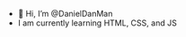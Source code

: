 - 👋 Hi, I’m @DanielDanMan
- I am currently learning HTML, CSS, and JS

<!---
DanielDanMan/DanielDanMan is a ✨ special ✨ repository because its `README.md` (this file) appears on your GitHub profile.
You can click the Preview link to take a look at your changes.
--->
